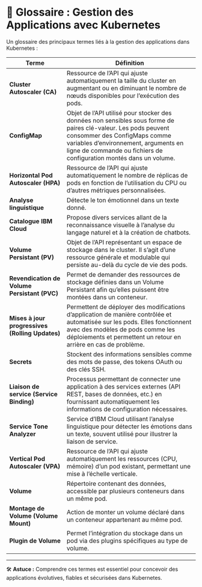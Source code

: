 # 📘 Glossaire : Gestion des Applications avec Kubernetes

Un glossaire des principaux termes liés à la gestion des applications dans Kubernetes :

| **Terme**                             | **Définition** |
|--------------------------------------|----------------|
| **Cluster Autoscaler (CA)**          | Ressource de l’API qui ajuste automatiquement la taille du cluster en augmentant ou en diminuant le nombre de nœuds disponibles pour l’exécution des pods. |
| **ConfigMap**                        | Objet de l’API utilisé pour stocker des données non sensibles sous forme de paires clé-valeur. Les pods peuvent consommer des ConfigMaps comme variables d’environnement, arguments en ligne de commande ou fichiers de configuration montés dans un volume. |
| **Horizontal Pod Autoscaler (HPA)**  | Ressource de l’API qui ajuste automatiquement le nombre de réplicas de pods en fonction de l’utilisation du CPU ou d’autres métriques personnalisées. |
| **Analyse linguistique**             | Détecte le ton émotionnel dans un texte donné. |
| **Catalogue IBM Cloud**              | Propose divers services allant de la reconnaissance visuelle à l’analyse du langage naturel et à la création de chatbots. |
| **Volume Persistant (PV)**           | Objet de l’API représentant un espace de stockage dans le cluster. Il s’agit d’une ressource générale et modulable qui persiste au-delà du cycle de vie des pods. |
| **Revendication de Volume Persistant (PVC)** | Permet de demander des ressources de stockage définies dans un Volume Persistant afin qu’elles puissent être montées dans un conteneur. |
| **Mises à jour progressives (Rolling Updates)** | Permettent de déployer des modifications d’application de manière contrôlée et automatisée sur les pods. Elles fonctionnent avec des modèles de pods comme les déploiements et permettent un retour en arrière en cas de problème. |
| **Secrets**                          | Stockent des informations sensibles comme des mots de passe, des tokens OAuth ou des clés SSH. |
| **Liaison de service (Service Binding)** | Processus permettant de connecter une application à des services externes (API REST, bases de données, etc.) en fournissant automatiquement les informations de configuration nécessaires. |
| **Service Tone Analyzer**            | Service d’IBM Cloud utilisant l’analyse linguistique pour détecter les émotions dans un texte, souvent utilisé pour illustrer la liaison de service. |
| **Vertical Pod Autoscaler (VPA)**    | Ressource de l’API qui ajuste automatiquement les ressources (CPU, mémoire) d’un pod existant, permettant une mise à l’échelle verticale. |
| **Volume**                           | Répertoire contenant des données, accessible par plusieurs conteneurs dans un même pod. |
| **Montage de Volume (Volume Mount)** | Action de monter un volume déclaré dans un conteneur appartenant au même pod. |
| **Plugin de Volume**                 | Permet l’intégration du stockage dans un pod via des plugins spécifiques au type de volume. |

---

🛠️ **Astuce :** Comprendre ces termes est essentiel pour concevoir des applications évolutives, fiables et sécurisées dans Kubernetes.
